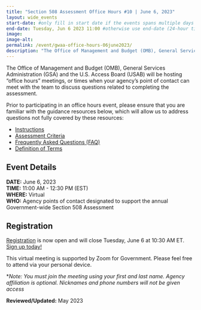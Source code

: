 ```yaml
---
title: "Section 508 Assessment Office Hours #10 | June 6, 2023"
layout: wide_events
start-date: #only fill in start date if the events spans multiple days (24-hour time)
end-date: Tuesday, Jun 6 2023 11:00 #otherwise use end-date (24-hour time)
image:
image-alt: 
permalink: /event/gwaa-office-hours-06june2023/
description: "The Office of Management and Budget (OMB), General Services Administration (GSA) and the U.S. Access Board (USAB) will be hosting “office hours” meetings, or times when your agency’s point of contact can meet with our teams to discuss the criteria or other questions related to completing the assessment."
---
```

The Office of Management and Budget (OMB), General Services Administration (GSA) and the U.S. Access Board (USAB) will be hosting “office hours” meetings, or times when your agency’s point of contact can meet with the team to discuss questions related to completing the assessment.

Prior to participating in an office hours event, please ensure that you are familiar with the guidance resources below, which will allow us to address questions not fully covered by these resources: 
- [Instructions][1]
- [Assessment Criteria][2] 
- [Frequently Asked Questions (FAQ)][4]
- [Definition of Terms][5]

## Event Details
**DATE:** June 6, 2023  
**TIME:** 11:00 AM - 12:30 PM (EST)  
**WHERE:** Virtual  
**WHO:** Agency points of contact designated to support the annual Government-wide Section 508 Assessment  

## Registration
[Registration][7] is now open and will close Tuesday, June 6 at 10:30 AM ET. [Sign up today!][7]   

This virtual meeting is supported by Zoom for Government. Please feel free to attend via your personal device.  

**Note: You must join the meeting using your first and last name. Agency affiliation is optional. Nicknames and phone numbers will not be given access*

**Reviewed/Updated:** May 2023

[1]: {{site.baseurl}}/manage/section-508-assessment/
[2]: {{site.baseurl}}/manage/section-508-assessment/criteria/      
[4]: {{site.baseurl}}/manage/section-508-assessment/faq/
[5]: {{site.baseurl}}/manage/section-508-assessment/definition-of-terms/
[6]: {{site.baseurl}}/events/
[7]: https://gsa.zoomgov.com/meeting/register/vJItfuuhqT8sGy6oG8_Z7gcq3kEVvEd5j6Q